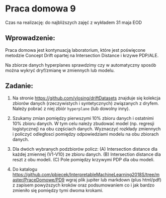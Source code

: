 # Praca domowa 9

Czas na realizację: do najbliższych zajęć z wykładem 31 maja EOD

## Wprowadzenie:

Praca domowa jest kontynuacją laboratorium, które jest poświęcone metodzie Concept Drift opartej na Intersection Distance i krzywe PDP/ALE.

Na zbiorze danych hyperplanes sprawdzimy czy w automatyczny sposób można wykryć dryf/zmianę w zmiennych lub modelu.

## Zadanie:

1. Na stronie https://github.com/vlosing/driftDatasets znajduje się kolekcja zbiorów danych (rzeczywistych i syntetycznych) związanych z dryfem.
Należy pobrać z niej zbiór `hyperplane` (lub dowolny inny).

2. Szukamy zmian pomiędzy pierwszymi 10% zbioru danych i ostatnimi 10% zbioru danych. W tym celu należy zbudować model (np. regresji logistycznej) na obu częściach danych. Wyznaczyć rozkłady zmiennych i policzyć odległosci pomiędzy odpowiedziami modelu na obu zbiorach danych.

3. Dla dwóch wybranych podzbiorów policz: (A) Intersection distance dla każdej zmiennej (V1-V10) ze zbioru danych. (B) Intersection distance dla reszt z obu modeli. (C) Pole pomiędzy krzywymi PDP dla obu modeli.

4. Do katalogu https://github.com/pbiecek/InterpretableMachineLearning2018S/tree/master/PraceDomowe/PD9 wgraj plik jupiter lub markdown (plus html/pdf) z zapisem powyższych kroków oraz podsumowaniem co i jak bardzo zmieniło się pomiędzy tymi dwoma krokami.
